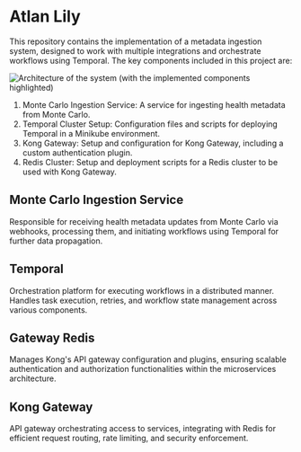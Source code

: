 # Atlan Lily

This repository contains the implementation of a metadata ingestion system, designed to work with multiple integrations and orchestrate workflows using Temporal. The key components included in this project are:

![Architecture of the system (with the implemented components highlighted)](https://i.imgur.com/crDXufh.png)

1. Monte Carlo Ingestion Service: A service for ingesting health metadata from Monte Carlo.
2. Temporal Cluster Setup: Configuration files and scripts for deploying Temporal in a Minikube environment.
3. Kong Gateway: Setup and configuration for Kong Gateway, including a custom authentication plugin.
4. Redis Cluster: Setup and deployment scripts for a Redis cluster to be used with Kong Gateway.

## Monte Carlo Ingestion Service
Responsible for receiving health metadata updates from Monte Carlo via webhooks, processing them, and initiating workflows using Temporal for further data propagation.

## Temporal
Orchestration platform for executing workflows in a distributed manner. Handles task execution, retries, and workflow state management across various components.

## Gateway Redis
Manages Kong's API gateway configuration and plugins, ensuring scalable authentication and authorization functionalities within the microservices architecture.

## Kong Gateway
API gateway orchestrating access to services, integrating with Redis for efficient request routing, rate limiting, and security enforcement.

